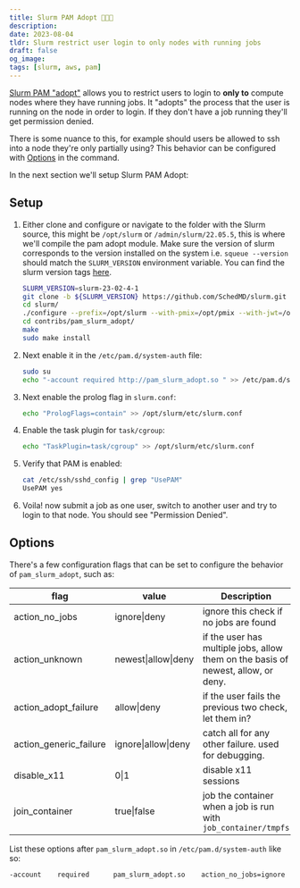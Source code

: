```yaml
---
title: Slurm PAM Adopt 👨‍👨‍👦
description:
date: 2023-08-04
tldr: Slurm restrict user login to only nodes with running jobs
draft: false
og_image: 
tags: [slurm, aws, pam]
---
```


[Slurm PAM "adopt"](https://slurm.schedmd.com/pam_slurm_adopt.html) allows you to restrict users to login to **only to** compute nodes where they have running jobs. It "adopts" the process that the user is running on the node in order to login. If they don't have a job running they'll get permission denied.

There is some nuance to this, for example should users be allowed to ssh into a node they're only partially using? This behavior can be configured with [Options](#options) in the command.

In the next section we'll setup Slurm PAM Adopt:

## Setup

1. Either clone and configure or navigate to the folder with the Slurm source, this might be `/opt/slurm` or `/admin/slurm/22.05.5`, this is where we'll compile the pam adopt module. Make sure the version of slurm corresponds to the version installed on the system i.e. `squeue --version` should match the `SLURM_VERSION` environment variable. You can find the slurm version tags [here](https://github.com/SchedMD/slurm/tags).

    ```bash
    SLURM_VERSION=slurm-23-02-4-1
    git clone -b ${SLURM_VERSION} https://github.com/SchedMD/slurm.git
    cd slurm/
    ./configure --prefix=/opt/slurm --with-pmix=/opt/pmix --with-jwt=/opt/libjwt --enable-slurmrestd
    cd contribs/pam_slurm_adopt/
    make
    sudo make install
    ```

2. Next enable it in the `/etc/pam.d/system-auth` file:

    ```bash
    sudo su
    echo "-account required http://pam_slurm_adopt.so " >> /etc/pam.d/system-auth
    ```

3. Next enable the prolog flag in `slurm.conf`:

    ```bash
    echo "PrologFlags=contain" >> /opt/slurm/etc/slurm.conf
    ```

4. Enable the task plugin for `task/cgroup`:

    ```bash
    echo "TaskPlugin=task/cgroup" >> /opt/slurm/etc/slurm.conf
    ```

6. Verify that PAM is enabled:

    ```bash
    cat /etc/ssh/sshd_config | grep "UsePAM"
    UsePAM yes
    ```

7. Voila! now submit a job as one user, switch to another user and try to login to that node. You should see "Permission Denied".

## Options

There's a few configuration flags that can be set to configure the behavior of `pam_slurm_adopt`, such as:

| **flag**               | **value**           | **Description**                                                     |
|------------------------|---------------------|---------------------------------------------------------------------|
| action_no_jobs         | ignore\|deny        | ignore this check if no jobs are found                             |
| action_unknown         | newest\|allow\|deny | if the user has multiple jobs, allow them on the basis of newest, allow, or deny. |
| action_adopt_failure   | allow\|deny         | if the user fails the previous two check, let them in?              |
| action_generic_failure | ignore\|allow\|deny | catch all for any other failure. used for debugging.                |
| disable_x11            | 0\|1                | disable x11 sessions                                                |
| join_container         | true\|false         | job the container when a job is run with `job_container/tmpfs`      |

List these options after `pam_slurm_adopt.so` in `/etc/pam.d/system-auth` like so:

```bash
-account    required      pam_slurm_adopt.so    action_no_jobs=ignore   action_unknown=allow    action_adopt_failure=allow ...
```
